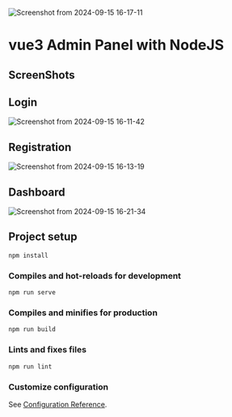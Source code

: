 ![Screenshot from 2024-09-15 16-17-11](https://github.com/user-attachments/assets/f1f7db3e-f488-4f80-8d62-77740e745429)
 # vue3 Admin Panel with NodeJS

## ScreenShots

## Login 
![Screenshot from 2024-09-15 16-11-42](https://github.com/user-attachments/assets/aac2c6f3-fe55-4ec0-adea-0f8be299ef6f)

## Registration
![Screenshot from 2024-09-15 16-13-19](https://github.com/user-attachments/assets/fb2330fa-e668-4876-93c3-f4d1d1b0334e)


## Dashboard
![Screenshot from 2024-09-15 16-21-34](https://github.com/user-attachments/assets/844e660d-d4cd-409b-8fa6-62f4100e25ee)


## Project setup
```
npm install
```

### Compiles and hot-reloads for development
```
npm run serve
```

### Compiles and minifies for production
```
npm run build
```

### Lints and fixes files
```
npm run lint
```

### Customize configuration
See [Configuration Reference](https://cli.vuejs.org/config/).


